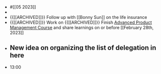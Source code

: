 - #[[05 2023]]
- 
- {{[[ARCHIVED]]}}  Follow up with [[Bonny Sun]] on the life insurance
- {{[[ARCHIVED]]}}  Work on {{[[ARCHIVED]]}} Finish [Advanced Product Management Course](https://www.udemy.com/share/101YMA3@-cdBMZ_wVfh4IW-83oDuWsJdJvMm0xiB2C9E7dOysR3EQBMxXqTZxJc3mJcWndxY) and share learnings on or before [[February 28th, 2023]]
- New idea on organizing the list of delegation in here
    - 
- 13:00
